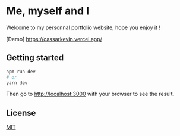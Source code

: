 # Me, myself and I

Welcome to my personnal portfolio website, hope you enjoy it !

[Demo] https://cassarkevin.vercel.app/

## Getting started

```bash
npm run dev
# or
yarn dev
```

Then go to [http://localhost:3000](http://localhost:3000) with your browser to see the result.

## License

[MIT](https://choosealicense.com/licenses/mit/)
